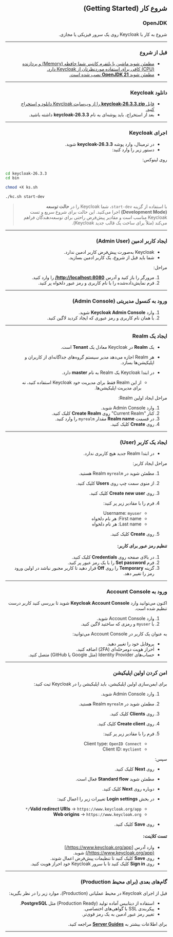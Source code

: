 <div dir='rtl'>

## شروع کار (Getting Started)

### OpenJDK

شروع به کار با Keycloak روی یک سرور فیزیکی یا مجازی.

---

### قبل از شروع

* [مطمئن شوید ماشین یا پلتفرم کانتینر شما حافظه (Memory) و پردازنده (CPU) کافی برای استفاده موردنظرتان از Keycloak دارد.](https://www.keycloak.org/high-availability/concepts-memory-and-cpu-sizing)
* [مطمئن شوید **OpenJDK 21** نصب شده است.](./JDK.md)


---

### دانلود Keycloak

* [فایل **keycloak-26.3.3.zip** را از وب‌سایت Keycloak دانلود و استخراج کنید.](https://github.com/keycloak/keycloak/releases/download/26.3.3/keycloak-26.3.3.zip)
* بعد از استخراج، باید پوشه‌ای به نام **keycloak-26.3.3** داشته باشید.

---

### اجرای Keycloak

* در ترمینال، وارد پوشه **keycloak-26.3.3** شوید.
* دستور زیر را وارد کنید:

روی لینوکس:

</div>

```bash

cd keycloak-26.3.3
cd bin

chmod +X ks.sh

./kc.sh start-dev
```
<div dir='rtl'>


> با استفاده از گزینه `start-dev`، شما Keycloak را در **حالت توسعه (Development Mode)** اجرا می‌کنید.
> این حالت برای شروع سریع و تست Keycloak مناسب است و مقادیر پیش‌فرض راحتی برای توسعه‌دهندگان فراهم می‌کند (مثلاً برای ساخت یک قالب جدید Keycloak).

---

### ایجاد کاربر ادمین (Admin User)

* Keycloak به‌صورت پیش‌فرض کاربر ادمین ندارد.
* شما باید قبل از شروع، یک کاربر ادمین بسازید.

مراحل:

1. مرورگر را باز کنید و آدرس **[http://localhost:8080/](http://localhost:8080/)** را وارد کنید.
2. فرم نمایش‌داده‌شده را با نام کاربری و رمز عبور دلخواه پر کنید.

---

### ورود به کنسول مدیریتی (Admin Console)

1. وارد **Keycloak Admin Console** شوید.
2. با همان نام کاربری و رمز عبوری که ایجاد کردید لاگین کنید.

---

### ایجاد یک Realm

* یک **Realm** در Keycloak معادل یک **Tenant** است.
* هر Realm اجازه می‌دهد مدیر سیستم گروه‌های جداگانه‌ای از کاربران و اپلیکیشن‌ها بسازد.
* در ابتدا Keycloak یک Realm به نام **master** دارد.

  * از این Realm فقط برای مدیریت خود Keycloak استفاده کنید، نه برای مدیریت اپلیکیشن‌ها.

مراحل ایجاد اولین Realm:

1. وارد Admin Console شوید.
2. کنار "Current Realm" روی **Create Realm** کلیک کنید.
3. در قسمت **Realm name** مقدار `myrealm` را وارد کنید.
4. روی **Create** کلیک کنید.

---

### ایجاد یک کاربر (User)

* در ابتدا Realm جدید هیچ کاربری ندارد.

مراحل ایجاد کاربر:

1. مطمئن شوید در Realm `myrealm` هستید.
2. از منوی سمت چپ روی **Users** کلیک کنید.
3. روی **Create new user** کلیک کنید.
4. فرم را با مقادیر زیر پر کنید:

   * Username: `myuser`
   * First name: هر نام دلخواه
   * Last name: هر نام دلخواه
5. روی **Create** کلیک کنید.

#### تنظیم رمز عبور برای کاربر:

1. در بالای صفحه روی **Credentials** کلیک کنید.
2. فرم **Set password** را با یک رمز عبور پر کنید.
3. گزینه **Temporary** را روی **Off** قرار دهید تا کاربر مجبور نباشد در اولین ورود رمز را تغییر دهد.

---

### ورود به Account Console

اکنون می‌توانید وارد **Keycloak Account Console** شوید تا بررسی کنید کاربر درست تنظیم شده است.

1. وارد Account Console شوید.
2. با `myuser` و رمزی که ساختید لاگین کنید.

به عنوان یک کاربر در Account Console می‌توانید:

* پروفایل خود را تغییر دهید.
* احراز هویت دومرحله‌ای (2FA) اضافه کنید.
* حساب‌های Identity Provider (مثل Google یا GitHub) متصل کنید.

---

### امن کردن اولین اپلیکیشن

برای ایمن‌سازی اولین اپلیکیشن، باید اپلیکیشن را در Keycloak ثبت کنید:

1. وارد Admin Console شوید.
2. مطمئن شوید در Realm `myrealm` هستید.
3. روی **Clients** کلیک کنید.
4. روی **Create client** کلیک کنید.
5. فرم را با مقادیر زیر پر کنید:

   * Client type: `OpenID Connect`
   * Client ID: `myclient`

سپس:

* روی **Next** کلیک کنید.
* مطمئن شوید **Standard flow** فعال است.
* دوباره روی **Next** کلیک کنید.
* در بخش **Login settings** تغییرات زیر را اعمال کنید:

  * **Valid redirect URIs** → `https://www.keycloak.org/app/*`
  * **Web origins** → `https://www.keycloak.org`
* روی **Save** کلیک کنید.

#### تست کلاینت:

* وارد آدرس [https://www.keycloak.org/app/](https://www.keycloak.org/app/) شوید.
* روی **Save** کلیک کنید تا تنظیمات پیش‌فرض اعمال شوند.
* روی **Sign in** کلیک کنید تا با سرور Keycloak خود احراز هویت کنید.

---

### گام‌های بعدی (برای محیط Production)

قبل از اجرای Keycloak در محیط عملیاتی (Production)، موارد زیر را در نظر بگیرید:

* استفاده از دیتابیس آماده تولید (Production Ready) مثل **PostgreSQL**.
* پیکربندی SSL با گواهی‌های اختصاصی.
* تغییر رمز عبور ادمین به یک رمز قوی‌تر.

برای اطلاعات بیشتر به [**Server Guides**](https://www.keycloak.org/guides#server) مراجعه کنید.

---